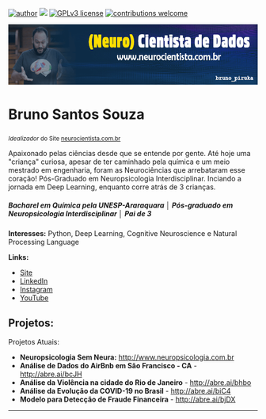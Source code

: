 [![author](https://img.shields.io/badge/author-brunopiruka-red.svg)](https://www.linkedin.com/in/brunopiruka) [![](https://img.shields.io/badge/python-3.8+-blue.svg)](https://www.python.org/downloads/release/python-365/) [![GPLv3 license](https://img.shields.io/badge/License-GPLv3-blue.svg)](http://perso.crans.org/besson/LICENSE.html) [![contributions welcome](https://img.shields.io/badge/contributions-welcome-brightgreen.svg?style=flat)](https://github.com/brunopiruka/neurocientista.com.br/issues)

<p align="center">
  <img src="banner.png" >
</p>

# Bruno Santos Souza
<sub>*Idealizador* do Site [neurocientista.com.br](https://www.neurocientista.com.br)</sub>

Apaixonado pelas ciências desde que se entende por gente. Até hoje uma "criança" curiosa, apesar de ter caminhado pela química e um meio mestrado em engenharia, foram as Neurociências que arrebataram esse coração! Pós-Graduado em Neuropsicologia Interdisciplinar. Inciando a jornada em Deep Learning, enquanto corre atrás de 3 crianças.

##### **Bacharel em Química pela UNESP-Araraquara │ Pós-graduado em Neuropsicologia Interdisciplinar │ Pai de 3**

**Interesses:** Python, Deep Learning, Cognitive Neuroscience e Natural Processing Language

**Links:**
* [Site](http://www.neuropsicologia.com.br)
* [LinkedIn](https://www.linkedin.com/in/brunopiruka)
* [Instagram](https://www.instagram.com/100_neura)
* [YouTube](https://www.youtube.com/100neura)


## Projetos:
Projetos Atuais:

* **Neuropsicologia Sem Neura:** http://www.neuropsicologia.com.br
* **Análise de Dados do AirBnb em São Francisco - CA** - http://abre.ai/bcJH
* **Análise da Violência na cidade do Rio de Janeiro** - http://abre.ai/bhbo
* **Análise da Evolução da COVID-19 no Brasil** - http://abre.ai/biC4
* **Modelo para Detecção de Fraude Financeira** - http://abre.ai/bjDX

---




